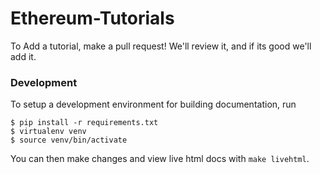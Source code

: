 # Ethereum-Tutorials

To Add a tutorial, make a pull request! We'll review it, and if its good we'll add it. 


### Development

To setup a development environment for building documentation, run

```
$ pip install -r requirements.txt
$ virtualenv venv
$ source venv/bin/activate
```

You can then make changes and view live html docs with `make livehtml`.
